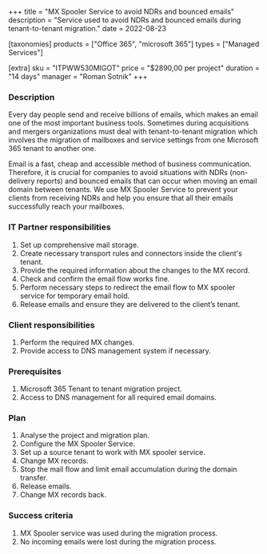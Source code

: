 +++
title = "MX Spooler Service to avoid NDRs and bounced emails"
description = "Service used to avoid NDRs and bounced emails during tenant-to-tenant migration."
date = 2022-08-23

[taxonomies]
products = ["Office 365", "microsoft 365"]
types = ["Managed Services"]

[extra]
sku = "ITPWW530MIGOT"
price = "$2890,00 per project"
duration = "14 days"
manager = "Roman Sotnik"
+++

### Description 

Every day people send and receive billions of emails, which makes an email one of the most important business tools. Sometimes during acquisitions and mergers organizations must deal with tenant-to-tenant migration which involves the migration of mailboxes and service settings from one Microsoft 365 tenant to another one. 

Email is a fast, cheap and accessible method of business communication. Therefore, it is crucial for companies to avoid situations with NDRs (non-delivery reports) and bounced emails that can occur when moving an email domain between tenants.  We use MX Spooler Service to prevent your clients from receiving NDRs and help you ensure that all their emails successfully reach your mailboxes.

### IT Partner responsibilities 

1. Set up comprehensive mail storage.
2. Create necessary transport rules and connectors inside the client's tenant.
3. Provide the required information about the changes to the MX record.
4. Check and confirm the email flow works fine.
5. Perform necessary steps to redirect the email flow to MX spooler service for temporary email hold.
6. Release emails and ensure they are delivered to the client’s tenant.

### Client responsibilities 

1. Perform the required MX changes.
2. Provide access to DNS management system if necessary. 

### Prerequisites 

1. Microsoft 365 Tenant to tenant migration project.
2. Access to DNS management for all required email domains.

### Plan 

1. Analyse the project and migration plan.
2. Configure the MX Spooler Service.
3. Set up a source tenant to work with MX spooler service.
4. Change MX records.
5. Stop the mail flow and limit email accumulation during the domain transfer.
6. Release emails.
7. Change MX records back.

### Success criteria 

1. MX Spooler service was used during the migration process.
2. No incoming emails were lost during the migration process.


